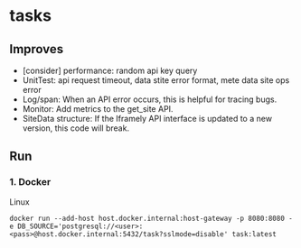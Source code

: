 # tasks

## Improves
- [consider] performance: random api key query  
- UnitTest: api request timeout, data stite error format, mete  data site ops error 
- Log/span: When an API error occurs, this is helpful for tracing bugs.
- Monitor: Add metrics to the get_site API.
- SiteData structure: If the Iframely API interface is updated to a new version, this code will break.
## Run
### 1. Docker
Linux 
```
docker run --add-host host.docker.internal:host-gateway -p 8080:8080 -e DB_SOURCE='postgresql://<user>:<pass>@host.docker.internal:5432/task?sslmode=disable' task:latest
```